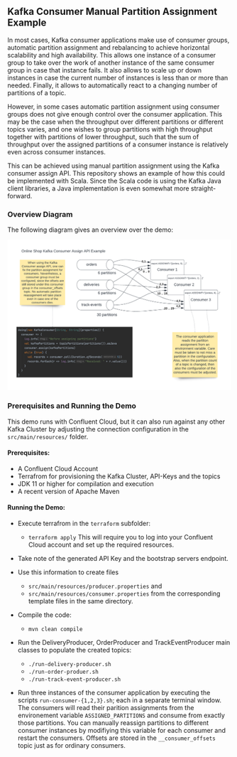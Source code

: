 ## Kafka Consumer Manual Partition Assignment Example

In most cases, Kafka consumer applications make use of consumer groups, automatic
partition assignment and rebalancing to achieve horizontal scalability and high availability. 
This allows one instance of a consumer group to take over the work of another instance of the same consumer group in case that instance fails. 
It also allows to scale up or down instances in case the current number of instances is 
less than or more than needed. 
Finally, it allows to automatically react to a changing number of partitions of a topic. 

However, in some cases automatic partition assignment using consumer groups does not 
give enough control over the consumer application. 
This may be the case when the throughput over different partitions or different topics varies, and one wishes to group partitions with high throughput together with partitions of lower throughput, such that the sum of throughput over the assigned partitions of a consumer instance is relatively even across consumer instances. 

This can be achieved using manual partition assignment using the Kafka consumer assign API. This repository shows an example of how this could be implemented with Scala. Since the Scala code is using the Kafka Java client libraries, a Java implementation is even somewhat more straight-forward. 

### Overview Diagram

The following diagram gives an overview over the demo:

![Static Partition Assignment with the Kafka Consumer Assign API](KafkaConsumerStaticPartitionAssignment.png)

### Prerequisites and Running the Demo

This demo runs with Confluent Cloud, but it can also run against any other Kafka Cluster by adjusting the connection configuration in the `src/main/resources/` folder. 

#### Prerequisites: 
* A Confluent Cloud Account
* Terrafrom for provisioning the Kafka Cluster, API-Keys and the topics
* JDK 11 or higher for compilation and execution
* A recent version of Apache Maven

#### Running the Demo:

* Execute terrafrom in the `terraform` subfolder: 
  * `terraform apply`
  This will require you to log into your Confluent Cloud account and set up the required resources. 
* Take note of the generated API Key and the bootstrap servers endpoint. 
* Use this information to create files
  * `src/main/resources/producer.properties` and 
  * `src/main/resources/consumer.properties` 
  from the corresponding template files in the same directory. 
* Compile the code: 
  * `mvn clean compile` 
* Run the DeliveryProducer, OrderProducer and TrackEventProducer main classes to populate the created topics:
  * `./run-delivery-producer.sh`
  * `./run-order-produer.sh`
  * `./run-track-event-producer.sh`
  
* Run three instances of the consumer application by executing the scripts `run-consumer-{1,2,3}.sh`; each in a separate terminal window. 
  The consumers will read their parition assignments from the environement variable `ASSIGNED_PARTITIONS` and consume from exactly those partitions. 
  You can manually reassign partitions to different consumer instances by modifiying this variable for each consumer and restart the consumers. 
  Offsets are stored in the `__consumer_offsets` topic just as for ordinary consumers. 







